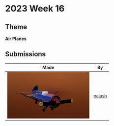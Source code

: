 # 2023 Week 16


## Theme

**Air Planes**


## Submissions

| Made | By |
|------|----|
| <img src="./palash/cezeena_2.png" height="150" /> | [palash](./palash/) |
